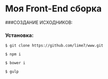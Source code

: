 # Моя Front-End сборка


###СОЗДАНИЕ ИСХОДНИКОВ:






### Установка:
```
$ git clone https://github.com/lime7/www.git
```

```
$ npm i
```

```
$ bower i
```

```
$ gulp
```

